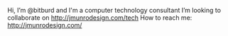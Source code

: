 Hi, I’m @bitburd and I'm a computer technology consultant
I’m looking to collaborate on http://jmunrodesign.com/tech
How to reach me: http://jmunrodesign.com/

<!---
bitburd/bitburd is a ✨ special ✨ repository because its `README.md` (this file) appears on your GitHub profile.
You can click the Preview link to take a look at your changes.
--->
